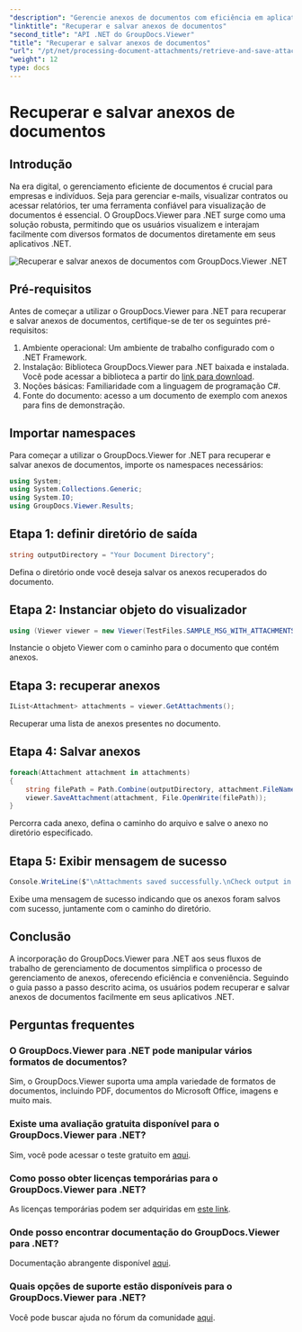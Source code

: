 ```yaml
---
"description": "Gerencie anexos de documentos com eficiência em aplicativos .NET usando o GroupDocs.Viewer. Recupere e salve anexos sem complicações."
"linktitle": "Recuperar e salvar anexos de documentos"
"second_title": "API .NET do GroupDocs.Viewer"
"title": "Recuperar e salvar anexos de documentos"
"url": "/pt/net/processing-document-attachments/retrieve-and-save-attachments/"
"weight": 12
type: docs
---
```

# Recuperar e salvar anexos de documentos

## Introdução
Na era digital, o gerenciamento eficiente de documentos é crucial para empresas e indivíduos. Seja para gerenciar e-mails, visualizar contratos ou acessar relatórios, ter uma ferramenta confiável para visualização de documentos é essencial. O GroupDocs.Viewer para .NET surge como uma solução robusta, permitindo que os usuários visualizem e interajam facilmente com diversos formatos de documentos diretamente em seus aplicativos .NET.

![Recuperar e salvar anexos de documentos com GroupDocs.Viewer .NET](/viewer/processing-document-attachments/retrieve-and-save-document-attachments.png)

## Pré-requisitos
Antes de começar a utilizar o GroupDocs.Viewer para .NET para recuperar e salvar anexos de documentos, certifique-se de ter os seguintes pré-requisitos:
1. Ambiente operacional: Um ambiente de trabalho configurado com o .NET Framework.
2. Instalação: Biblioteca GroupDocs.Viewer para .NET baixada e instalada. Você pode acessar a biblioteca a partir do [link para download](https://releases.groupdocs.com/viewer/net/).
3. Noções básicas: Familiaridade com a linguagem de programação C#.
4. Fonte do documento: acesso a um documento de exemplo com anexos para fins de demonstração.

## Importar namespaces
Para começar a utilizar o GroupDocs.Viewer for .NET para recuperar e salvar anexos de documentos, importe os namespaces necessários:
```csharp
using System;
using System.Collections.Generic;
using System.IO;
using GroupDocs.Viewer.Results;
```

## Etapa 1: definir diretório de saída
```csharp
string outputDirectory = "Your Document Directory";
```
Defina o diretório onde você deseja salvar os anexos recuperados do documento.
## Etapa 2: Instanciar objeto do visualizador
```csharp
using (Viewer viewer = new Viewer(TestFiles.SAMPLE_MSG_WITH_ATTACHMENTS))
```
Instancie o objeto Viewer com o caminho para o documento que contém anexos.
## Etapa 3: recuperar anexos
```csharp
IList<Attachment> attachments = viewer.GetAttachments();
```
Recuperar uma lista de anexos presentes no documento.
## Etapa 4: Salvar anexos
```csharp
foreach(Attachment attachment in attachments)
{
    string filePath = Path.Combine(outputDirectory, attachment.FileName);  
    viewer.SaveAttachment(attachment, File.OpenWrite(filePath)); 
}
```
Percorra cada anexo, defina o caminho do arquivo e salve o anexo no diretório especificado.
## Etapa 5: Exibir mensagem de sucesso
```csharp
Console.WriteLine($"\nAttachments saved successfully.\nCheck output in {outputDirectory}.");
```
Exibe uma mensagem de sucesso indicando que os anexos foram salvos com sucesso, juntamente com o caminho do diretório.

## Conclusão
A incorporação do GroupDocs.Viewer para .NET aos seus fluxos de trabalho de gerenciamento de documentos simplifica o processo de gerenciamento de anexos, oferecendo eficiência e conveniência. Seguindo o guia passo a passo descrito acima, os usuários podem recuperar e salvar anexos de documentos facilmente em seus aplicativos .NET.
## Perguntas frequentes
### O GroupDocs.Viewer para .NET pode manipular vários formatos de documentos?
Sim, o GroupDocs.Viewer suporta uma ampla variedade de formatos de documentos, incluindo PDF, documentos do Microsoft Office, imagens e muito mais.
### Existe uma avaliação gratuita disponível para o GroupDocs.Viewer para .NET?
Sim, você pode acessar o teste gratuito em [aqui](https://releases.groupdocs.com/).
### Como posso obter licenças temporárias para o GroupDocs.Viewer para .NET?
As licenças temporárias podem ser adquiridas em [este link](https://purchase.groupdocs.com/temporary-license/).
### Onde posso encontrar documentação do GroupDocs.Viewer para .NET?
Documentação abrangente disponível [aqui](https://tutorials.groupdocs.com/viewer/net/).
### Quais opções de suporte estão disponíveis para o GroupDocs.Viewer para .NET?
Você pode buscar ajuda no fórum da comunidade [aqui](https://forum.groupdocs.com/c/viewer/9).